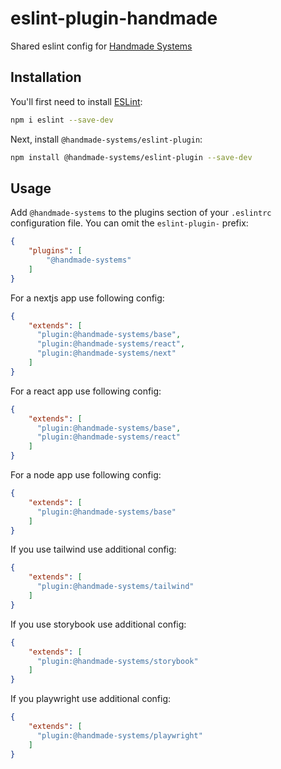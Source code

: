 # eslint-plugin-handmade

Shared eslint config for [Handmade Systems](https://handmade-systems.de/)

## Installation

You'll first need to install [ESLint](https://eslint.org/):

```sh
npm i eslint --save-dev
```

Next, install `@handmade-systems/eslint-plugin`:

```sh
npm install @handmade-systems/eslint-plugin --save-dev
```

## Usage

Add `@handmade-systems` to the plugins section of your `.eslintrc` configuration file. You can omit the `eslint-plugin-` prefix:

```json
{
    "plugins": [
        "@handmade-systems"
    ]
}
```

For a nextjs app use following config:

```json
{
    "extends": [
      "plugin:@handmade-systems/base",
      "plugin:@handmade-systems/react",
      "plugin:@handmade-systems/next"
    ]
}
```

For a react app use following config:

```json
{
    "extends": [
      "plugin:@handmade-systems/base",
      "plugin:@handmade-systems/react"
    ]
}
```

For a node app use following config:

```json
{
    "extends": [
      "plugin:@handmade-systems/base"
    ]
}
```

If you use tailwind use additional config:

```json
{
    "extends": [
      "plugin:@handmade-systems/tailwind"
    ]
}
```

If you use storybook use additional config:

```json
{
    "extends": [
      "plugin:@handmade-systems/storybook"
    ]
}
```

If you playwright use additional config:

```json
{
    "extends": [
      "plugin:@handmade-systems/playwright"
    ]
}
```